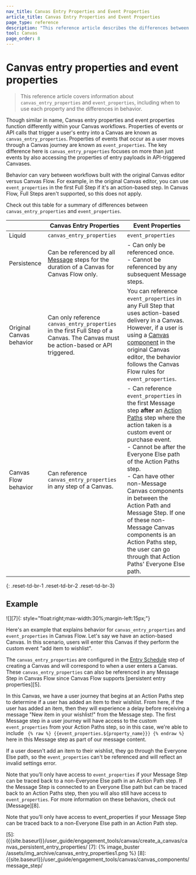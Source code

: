 ```yaml
---
nav_title: Canvas Entry Properties and Event Properties
article_title: Canvas Entry Properties and Event Properties
page_type: reference
description: "This reference article describes the differences between Canvas entry properties and event properties, and when to use each property."
tool: Canvas
page_order: 8
---
```


# Canvas entry properties and event properties

> This reference article covers information about `canvas_entry_properties` and `event_properties`, including when to use each property and the differences in behavior.

Though similar in name, Canvas entry properties and event properties function differently within your Canvas workflows. Properties of events or API calls that trigger a user's entry into a Canvas are known as `canvas_entry_properties`. Properties of events that occur as a user moves through a Canvas journey are known as `event_properties`. The key difference here is `canvas_entry_properties` focuses on more than just events by also accessing the properties of entry payloads in API-triggered Canvases.

Behavior can vary between workflows built with the original Canvas editor versus Canvas Flow. For example, in the original Canvas editor, you can use `event_properties` in the first Full Step if it's an action-based step. In Canvas Flow, Full Steps aren't supported, so this does not apply. 

Check out this table for a summary of differences between `canvas_entry_properties` and `event_properties`.

| | Canvas Entry Properties | Event Properties
|----|----|----|
| Liquid | `canvas_entry_properties` | `event_properties` |
| Persistence | Can be referenced by all [Message][1] steps for the duration of a Canvas for Canvas Flow only. | - Can only be referenced once. <br> - Cannot be referenced by any subsequent Message steps. |
| Original Canvas behavior | Can only reference `canvas_entry_properties` in the first Full Step of a Canvas. The Canvas must be action-based or API triggered. | You can reference `event_properties` in any Full Step that uses action-based delivery in a Canvas. However, if a user is using a [Canvas component][2] in the original Canvas editor, the behavior follows the Canvas Flow rules for `event_properties`. |
| Canvas Flow behavior | Can reference `canvas_entry_properties` in any step of a Canvas. | - Can reference `event_properties` in the first Message step **after** an [Action Paths][3] step where the action taken is a custom event or purchase event. <br> - Cannot be after the Everyone Else path of the Action Paths step. <br> - Can have other non-Message Canvas components in between the Action Path and Message Step. If one of these non-Message Canvas components is an Action Paths step, the user can go through that Action Paths' Everyone Else path. | 
{: .reset-td-br-1 .reset-td-br-2 .reset-td-br-3}

## Example

![][7]{: style="float:right;max-width:30%;margin-left:15px;"}

Here's an example that explains behavior for `canvas_entry_properties` and `event_properties` in Canvas Flow. Let's say we have an action-based Canvas. In this scenario, users will enter this Canvas if they perform the custom event "add item to wishlist". 

The `canvas_entry_properties` are configured in the [Entry Schedule][4] step of creating a Canvas and will correspond to when a user enters a Canvas. These `canvas_entry_properties` can also be referenced in any Message Step in Canvas Flow since Canvas Flow supports [persistent entry properties][5]. 

In this Canvas, we have a user journey that begins at an Action Paths step to determine if a user has added an item to their wishlist. From here, if the user has added an item, then they will experience a delay before receiving a message "New item in your wishlist!" from the Message step. The first Message step in a user journey will have access to the custom `event_properties` from your Action Paths step, so in this case, we're able to include `` {% raw %} {{event_properties.${property_name}}} {% endraw %}`` here in this Message step as part of our message content. 

If a user doesn't add an item to their wishlist, they go through the Everyone Else path, so the `event_properties` can't be referenced and will reflect an invalid settings error.

Note that you’ll only have access to `event_properties` if your Message Step can be traced back to a non-Everyone Else path in an Action Path step. If the Message Step is connected to an Everyone Else path but can be traced back to an Action Paths step, then you will also still have access to `event_properties`. For more information on these behaviors, check out [Message][8].

Note that you’ll only have access to event_properties if your Message Step can be traced back to a non-Everyone Else path in an Action Path step.

[1]: {{site.baseurl}}/user_guide/engagement_tools/canvas/canvas_components/message_step/
[2]: {{site.baseurl}}/user_guide/engagement_tools/canvas/canvas_components/
[3]: {{site.baseurl}}/user_guide/engagement_tools/canvas/canvas_components/action_paths/
[4]: ({{site.baseurl}}/user_guide/engagement_tools/canvas/create_a_canvas/create_a_canvas/#step-2b-set-your-canvas-entry-schedule)
[5]: ({{site.baseurl}}/user_guide/engagement_tools/canvas/create_a_canvas/canvas_persistent_entry_properties/
[7]: {% image_buster /assets/img_archive/canvas_entry_properties1.png %}
[8]: {{site.baseurl}}/user_guide/engagement_tools/canvas/canvas_components/message_step/